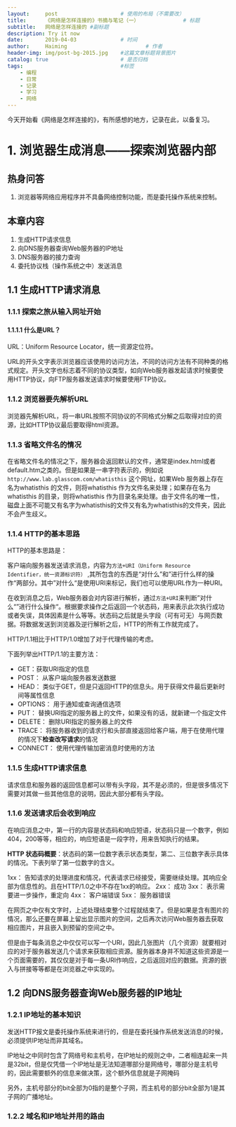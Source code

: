 ```yaml
---
layout:     post   				    # 使用的布局（不需要改）
title:      《网络是怎样连接的》书摘与笔记（一）				# 标题 
subtitle:   网络是怎样连接的 #副标题
description: Try it now
date:       2019-04-03 				# 时间
author:     Haiming 						# 作者
header-img: img/post-bg-2015.jpg 	#这篇文章标题背景图片
catalog: true 						# 是否归档
tags:								#标签
    - 编程
    - 日常
    - 记录
    - 学习
    - 网络
---
```


今天开始看《网络是怎样连接的》，有所感想的地方，记录在此，以备复习。

# 1. 浏览器生成消息——探索浏览器内部
## 热身问答
1. 浏览器等网络应用程序并不具备网络控制功能，而是委托操作系统来控制。

## 本章内容
1. 生成HTTP请求信息
2. 向DNS服务器查询Web服务器的IP地址
3. DNS服务器的接力查询
4. 委托协议栈（操作系统之中）发送消息

## 1.1 生成HTTP请求消息
### 1.1.1 探索之旅从输入网址开始
#### 1.1.1.1 什么是URL？
URL：Uniform Resource Locator，统一资源定位符。

URL的开头文字表示浏览器应该使用的访问方法，不同的访问方法有不同种类的格式规定。开头文字也标志着不同的协议类型，如向Web服务器发起请求时候要使用HTTP协议，向FTP服务器发送请求时候要使用FTP协议。

### 1.1.2 浏览器要先解析URL
浏览器先解析URL，将一串URL按照不同协议的不同格式分解之后取得对应的资源，比如HTTP协议最后要取得html资源。

### 1.1.3 省略文件名的情况
在省略文件名的情况之下，服务器会返回默认的文件，通常是index.html或者default.htm之类的。但是如果是一串字符表示的，例如说`http://www.lab.glasscom.com/whatisthis` 这个网址，如果Web 服务器上存在名为whatisthis 的文件，则将whatisthis 作为文件名来处理；如果存在名为whatisthis 的目录，则将whatisthis 作为目录名来处理。由于文件名的唯一性，磁盘上面不可能又有名字为whatisthis的文件又有名为whatisthis的文件夹，因此不会产生歧义。

### 1.1.4 HTTP的基本思路
HTTP的基本思路是：

客户端向服务器发送请求消息，内容为`方法+URI（Uniform Resource Identifier，统一资源标识符）` ,其所包含的东西是“对什么”和”进行什么样的操作“两部分。其中”对什么“是使用URI来标记，我们也可以使用URL作为一种URI。

在收到消息之后，Web服务器会对内容进行解析，通过`方法+URI`来判断”对什么“”进行什么操作“。根据要求操作之后返回一个状态码，用来表示此次执行成功或者失误，具体因素是什么等等。状态码之后就是头字段（可有可无）与网页数据。将数据发送到浏览器及逆行解析之后，HTTP的所有工作就完成了。

HTTP/1.1相比于HTTP/1.0增加了对于代理传输的考虑。

下面列举出HTTP/1.1的主要方法：
- GET：获取URI指定的信息
- POST： 从客户端向服务器发送数据
- HEAD： 类似于GET，但是只返回HTTP的信息头。用于获得文件最后更新时间等属性信息
- OPTIONS： 用于通知或查询通信选项
- PUT： 替换URI指定的服务器上的文件，如果没有的话，就新建一个指定文件
- DELETE： 删除URI指定的服务器上的文件
- TRACE： 将服务器收到的请求行和头部直接返回给客户端，用于在使用代理的情况下**检查改写请求**的情况
- CONNECT： 使用代理传输加密消息时使用的方法

### 1.1.5 生成HTTP请求信息

请求信息和服务器的返回信息都可以带有头字段，其不是必须的，但是很多情况下需要对其做一些其他信息的说明，因此大部分都有头字段。

### 1.1.6 发送请求后会收到响应

在响应消息之中，第一行的内容是状态码和响应短语，状态码只是一个数字，例如404，200等等，相应的，响应短语是一段字符，用来告知执行的结果。

**HTTP 状态码概要**：状态码的第一位数字表示状态类型，第二、三位数字表示具体的情况。下表列举了第一位数字的含义。

1xx： 告知请求的处理进度和情况，代表请求已经接受，需要继续处理。其响应全部为信息性的。且在HTTP/1.0之中不存在1xx的响应。
2xx： 成功
3xx： 表示需要进一步操作，重定向
4xx： 客户端错误
5xx： 服务器错误

在网页之中仅有文字时，上述处理结束整个过程就结束了。但是如果是含有图片的情况，那么还要在屏幕上留出显示图片的空间，之后再次访问Web服务器去获取相应图片，并且嵌入到预留的空间之中。

但是由于每条消息之中仅仅可以写一个URI，因此几张图片（几个资源）就要相对应的对于服务器发送几个请求来获取相应资源。服务器本身并不知道这些资源是一个页面需要的，其仅仅是对于每一条URI作响应，之后返回对应的数据。资源的嵌入与拼接等等都是在浏览器之中实现的。


## 1.2 向DNS服务器查询Web服务器的IP地址

### 1.2.1 IP地址的基本知识

发送HTTP报文是委托操作系统来进行的，但是在委托操作系统发送消息的时候，必须提供IP地址而非其域名。

IP地址之中同时包含了网络号和主机号，在IP地址的规则之中，二者相连起来一共是32bit，但是仅凭借一个IP地址是无法知道哪部分是网络号，哪部分是主机号的，因此需要额外的信息来做决策，这个额外信息就是子网掩码

另外，主机号部分的bit全部为0指的是整个子网，而主机号的部分bit全部为1是其子网的广播地址。

### 1.2.2 域名和IP地址并用的路由

